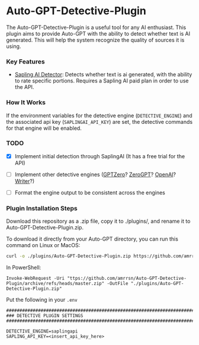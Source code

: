 # Auto-GPT-Detective-Plugin
The Auto-GPT-Detective-Plugin is a useful tool for any AI enthusiast. 
This plugin aims to provide Auto-GPT with the ability to detect whether text is AI generated.
This will help the system recognize the quality of sources it is using.

### Key Features
- [Sapling AI Detector](https://sapling.ai/ai-content-detector): Detects whether text is ai generated, with the ability to rate specific portions. Requires a Sapling AI paid plan in order to use the API.

### How It Works
If the environment variables for the detective engine (`DETECTIVE_ENGINE`) and the associated api key (`SAPLINGAI_API_KEY`) are set, the detective commands for that engine will be enabled.

### TODO
- [x] Implement initial detection through SaplingAI (It has a free trial for the API)
- [ ] Implement other detective engines ([GPTZero](https://gptzero.me)? [ZeroGPT](https://www.zerogpt.com)? [OpenAI](https://platform.openai.com/ai-text-classifier)? [Writer](https://writer.com/ai-content-detector/)?)
- [ ] Format the engine output to be consistent across the engines


### Plugin Installation Steps
Download this repository as a .zip file, copy it to ./plugins/, and rename it to Auto-GPT-Detective-Plugin.zip.

To download it directly from your Auto-GPT directory, you can run this command on Linux or MacOS:
```sh
curl -o ./plugins/Auto-GPT-Detective-Plugin.zip https://github.com/amrrsn/Auto-GPT-Detective-Plugin/archive/refs/heads/master.zip
```

In PowerShell:
```pwsh
Invoke-WebRequest -Uri "ttps://github.com/amrrsn/Auto-GPT-Detective-Plugin/archive/refs/heads/master.zip" -OutFile "./plugins/Auto-GPT-Detective-Plugin.zip"
```

Put the following in your `.env`

```env
################################################################################
### DETECTIVE PLUGIN SETTINGS
################################################################################

DETECTIVE_ENGINE=saplingapi
SAPLING_API_KEY=<insert_api_key_here>
```
